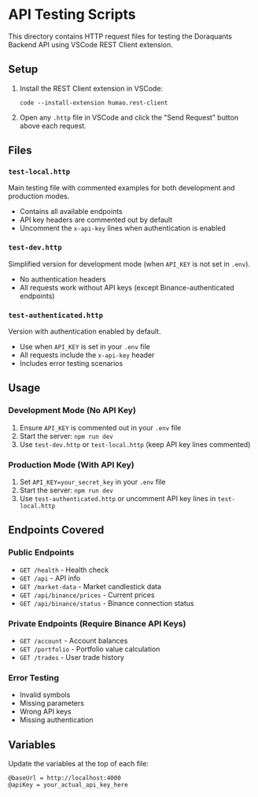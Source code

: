 # API Testing Scripts

This directory contains HTTP request files for testing the Doraquants Backend API using VSCode REST Client extension.

## Setup

1. Install the REST Client extension in VSCode:
   ```
   code --install-extension humao.rest-client
   ```

2. Open any `.http` file in VSCode and click the "Send Request" button above each request.

## Files

### `test-local.http`
Main testing file with commented examples for both development and production modes.
- Contains all available endpoints
- API key headers are commented out by default
- Uncomment the `x-api-key` lines when authentication is enabled

### `test-dev.http`
Simplified version for development mode (when `API_KEY` is not set in `.env`).
- No authentication headers
- All requests work without API keys (except Binance-authenticated endpoints)

### `test-authenticated.http`
Version with authentication enabled by default.
- Use when `API_KEY` is set in your `.env` file
- All requests include the `x-api-key` header
- Includes error testing scenarios

## Usage

### Development Mode (No API Key)
1. Ensure `API_KEY` is commented out in your `.env` file
2. Start the server: `npm run dev`
3. Use `test-dev.http` or `test-local.http` (keep API key lines commented)

### Production Mode (With API Key)
1. Set `API_KEY=your_secret_key` in your `.env` file
2. Start the server: `npm run dev`
3. Use `test-authenticated.http` or uncomment API key lines in `test-local.http`

## Endpoints Covered

### Public Endpoints
- `GET /health` - Health check
- `GET /api` - API info
- `GET /market-data` - Market candlestick data
- `GET /api/binance/prices` - Current prices
- `GET /api/binance/status` - Binance connection status

### Private Endpoints (Require Binance API Keys)
- `GET /account` - Account balances
- `GET /portfolio` - Portfolio value calculation
- `GET /trades` - User trade history

### Error Testing
- Invalid symbols
- Missing parameters
- Wrong API keys
- Missing authentication

## Variables

Update the variables at the top of each file:
```http
@baseUrl = http://localhost:4000
@apiKey = your_actual_api_key_here
```
